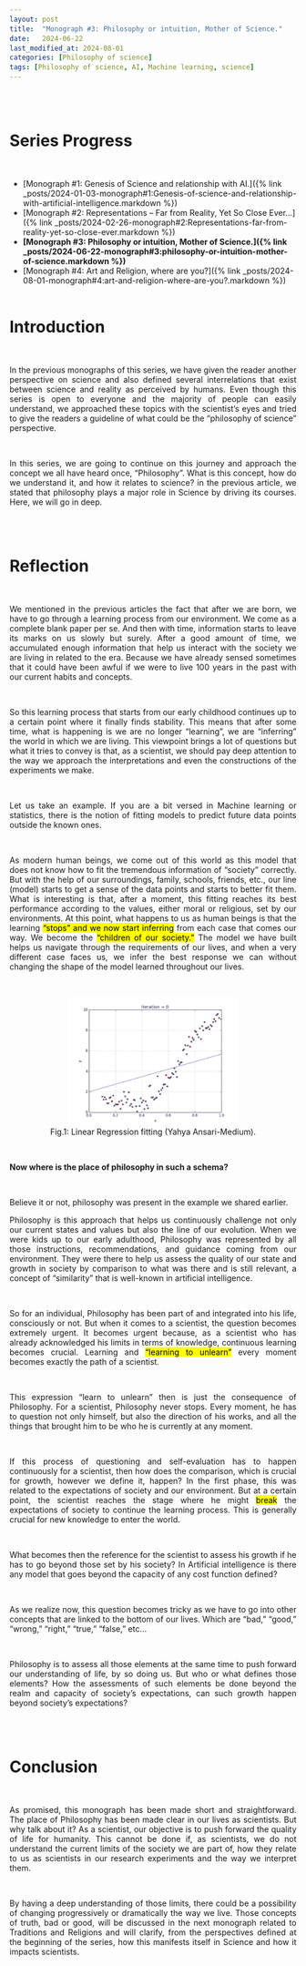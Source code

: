 ```yaml
---
layout: post
title:  "Monograph #3: Philosophy or intuition, Mother of Science."
date:   2024-06-22
last_modified_at: 2024-08-01
categories: [Philosophy of science]
tags: [Philosophy of science, AI, Machine learning, science]
---
```


<br/><br/>
# Series Progress
<br/>

- [Monograph #1: Genesis of Science and relationship with AI.]({% link _posts/2024-01-03-monograph#1:Genesis-of-science-and-relationship-with-artificial-intelligence.markdown %})
- [Monograph #2: Representations – Far from Reality, Yet So Close Ever…]({% link _posts/2024-02-26-monograph#2:Representations-far-from-reality-yet-so-close-ever.markdown %})
- <strong>[Monograph #3: Philosophy or intuition, Mother of Science.]({% link _posts/2024-06-22-monograph#3:philosophy-or-intuition-mother-of-science.markdown %})</strong>
- [Monograph #4: Art and Religion, where are you?]({% link _posts/2024-08-01-monograph#4:art-and-religion-where-are-you?.markdown %})
<br/><br/>

# Introduction
<br/>

<p style="text-align: justify;">
In the previous monographs of this series, we have given the reader another perspective on science and also defined several interrelations that exist between science and reality as perceived by humans. Even though this series is open to everyone and the majority of people can easily understand, we approached these topics with the scientist’s eyes and tried to give the readers a guideline of what could be the “philosophy of science” perspective.
</p>
<br/>
<p style="text-align: justify;">
In this series, we are going to continue on this journey and approach the concept we all have heard once, “Philosophy”. What is this concept, how do we understand it, and how it relates to science? in the previous article, we stated that philosophy plays a major role in Science by driving its courses. Here, we will go in deep.
</p>

<br/><br/>
# Reflection
<br/>

<p style="text-align: justify;">
We mentioned in the previous articles the fact that after we are born, we have to go through a learning process from our environment. We come as a complete blank paper per se. And then with time, information starts to leave its marks on us slowly but surely. After a good amount of time, we accumulated enough information that help us interact with the society we are living in related to the era. Because we have already sensed sometimes that it could have been awful if we were to live 100 years in the past with our current habits and concepts.
</p>
 

<br/>
<p style="text-align: justify;">
So this learning process that starts from our early childhood continues up to a certain point where it finally finds stability. This means that after some time, what is happening is we are no longer “learning”, we are “inferring” the world in which we are living. This viewpoint brings a lot of questions but what it tries to convey is that, as a scientist, we should pay deep attention to the way we approach the interpretations and even the constructions of the experiments we make.
</p>
 

<br/>
<p style="text-align: justify;">
Let us take an example. If you are a bit versed in Machine learning or statistics, there is the notion of fitting models to predict future data points outside the known ones.
</p>
 

<br/>
<p style="text-align: justify;">
As modern human beings, we come out of this world as this model that does not know how to fit the tremendous information of “society” correctly. But with the help of our surroundings, family, schools, friends, etc., our line (model) starts to get a sense of the data points and starts to better fit them. What is interesting is that, after a moment, this fitting reaches its best performance according to the values, either moral or religious, set by our environments. At this point, what happens to us as human beings is that the learning <mark>“stops” and we now start inferring</mark> from each case that comes our way. We become the <mark>“children of our society.”</mark> The model we have built helps us navigate through the requirements of our lives, and when a very different case faces us, we infer the best response we can without changing the shape of the model learned throughout our lives.
</p>
<br/>
<figure style="text-align: center;">
    <img src="https://raw.githubusercontent.com/Anvi98/anvi98.github.io/master/assets/images/mono3_example.gif" alt="Flower" width="300"/>
    <br />
    <figcaption>Fig.1: Linear Regression fitting (Yahya Ansari-Medium).
    </figcaption>
</figure>
<br/>


<p style="text-align: justify;">
<strong>Now where is the place of philosophy in such a schema?</strong>
</p>

<br/>

<p style="text-align: justify;">
Believe it or not, philosophy was present in the example we shared earlier.
</p>

<p style="text-align: justify;">
Philosophy is this approach that helps us continuously challenge not only our current states and values but also the line of our evolution. When we were kids up to our early adulthood, Philosophy was represented by all those instructions, recommendations, and guidance coming from our environment. They were there to help us assess the quality of our state and growth in society by comparison to what was there and is still relevant, a concept of “similarity” that is well-known in artificial intelligence.
</p>
 

<br/>
<p style="text-align: justify;">
So for an individual, Philosophy has been part of and integrated into his life, consciously or not. But when it comes to a scientist, the question becomes extremely urgent.  It becomes urgent because, as a scientist who has already acknowledged his limits in terms of knowledge, continuous learning becomes crucial. Learning and <mark>“learning to unlearn”</mark> every moment becomes exactly the path of a scientist.
</p>
 

<br/>
<p style="text-align: justify;">
This expression “learn to unlearn” then is just the consequence of Philosophy. For a scientist, Philosophy never stops. Every moment, he has to question not only himself, but also the direction of his works, and all the things that brought him to be who he is currently at any moment.
</p>
 

<br/>
<p style="text-align: justify;">
If this process of questioning and self-evaluation has to happen continuously for a scientist, then how does the comparison, which is crucial for growth, however we define it, happen? In the first phase, this was related to the expectations of society and our environment. But at a certain point, the scientist reaches the stage where he might <mark>break</mark> the expectations of society to continue the learning process. This is generally crucial for new knowledge to enter the world.
</p>
 

<br/>
<p style="text-align: justify;">
What becomes then the reference for the scientist to assess his growth if he has to go beyond those set by his society? In Artificial intelligence is there any model that goes beyond the capacity of any cost function defined?
</p>
 

<br/>
<p style="text-align: justify;">
As we realize now, this question becomes tricky as we have to go into other concepts that are linked to the bottom of our lives. Which are “bad,”  “good,”  “wrong,”  “right,”  “true,”  “false,”  etc…
</p>
 

<br/>
<p style="text-align: justify;">
Philosophy is to assess all those elements at the same time to push forward our understanding of life, by so doing us. But who or what defines those elements? How the assessments of such elements be done beyond the realm and capacity of society’s expectations, can such growth happen beyond society’s expectations?
</p>

<br/><br/>
# Conclusion
<br/>

<p style="text-align: justify;">
As promised, this monograph has been made short and straightforward. The place of Philosophy has been made clear in our lives as scientists. But why talk about it? As a scientist, our objective is to push forward the quality of life for humanity. This cannot be done if, as scientists, we do not understand the current limits of the society we are part of, how they relate to us as scientists in our research experiments and the way we interpret them.
</p>
 

<br/>
<p style="text-align: justify;">
By having a deep understanding of those limits, there could be a possibility of changing progressively or dramatically the way we live. Those concepts of truth, bad or good, will be discussed in the next monograph related to Traditions and Religions and will clarify, from the perspectives defined at the beginning of the series, how this manifests itself in Science and how it impacts scientists.
</p>
<br/><br/>
